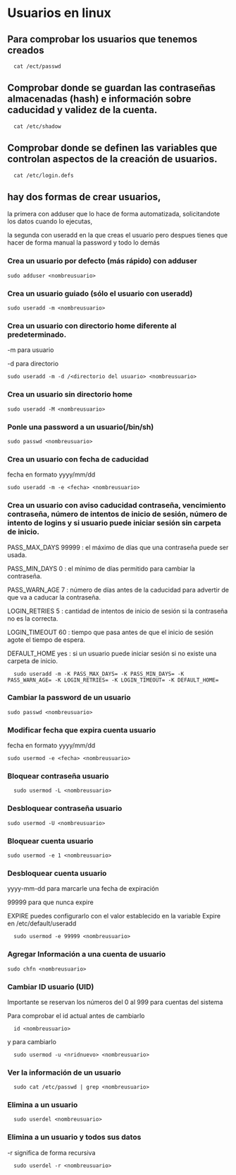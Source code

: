 # Usuarios en linux

## Para comprobar los usuarios que tenemos creados 

      cat /ect/passwd
## Comprobar donde se guardan las contraseñas almacenadas (hash) e información sobre caducidad y validez de la cuenta.

      cat /etc/shadow
## Comprobar donde se definen las variables que controlan aspectos de la creación de usuarios.

      cat /etc/login.defs 

## hay dos formas de crear usuarios,
la primera con adduser que lo hace de forma automatizada, solicitandote los datos cuando lo ejecutas,

la segunda con useradd en la que creas el usuario pero despues tienes que hacer de forma manual la password y todo lo demás


### Crea un usuario por defecto (más rápido) con adduser

    sudo adduser <nombreusuario>

### Crea un usuario guiado (sólo el usuario con useradd)

    sudo useradd -m <nombreusuario>
### Crea un usuario con directorio home diferente al predeterminado.
-m para usuario

-d para directorio

    sudo useradd -m -d /<directorio del usuario> <nombreusuario>
### Crea un usuario sin directorio home

    sudo useradd -M <nombreusuario>
### Ponle una password a un usuario(/bin/sh)

    sudo passwd <nombreusuario>
### Crea un usuario con fecha de caducidad
fecha en formato yyyy/mm/dd

    sudo useradd -m -e <fecha> <nombreusuario>
### Crea un usuario con aviso caducidad contraseña, vencimiento contraseña, número de intentos de inicio de sesión, número de intento de logins y si usuario puede iniciar sesión sin carpeta de inicio. 
PASS_MAX_DAYS 99999 : el máximo de días que una contraseña puede ser usada.

PASS_MIN_DAYS 0 :  el mínimo de días permitido para cambiar la contraseña.

PASS_WARN_AGE 7 : número de días antes de la caducidad para advertir de que va a caducar la contraseña.

LOGIN_RETRIES 5 : cantidad de intentos de inicio de sesión si la contraseña no es la correcta.

LOGIN_TIMEOUT 60 : tiempo que pasa antes de que el inicio de sesión agote el tiempo de espera.

DEFAULT_HOME yes : si un usuario puede iniciar sesión si no existe una carpeta de inicio.

      sudo useradd -m -K PASS_MAX_DAYS= -K PASS_MIN_DAYS= -K PASS_WARN_AGE= -K LOGIN_RETRIES= -K LOGIN_TIMEOUT= -K DEFAULT_HOME=
### Cambiar la password de un usuario

    sudo passwd <nombreusuario>
### Modificar fecha que expira cuenta usuario
fecha en formato yyyy/mm/dd

    sudo usermod -e <fecha> <nombreusuario>
### Bloquear contraseña usuario

      
      sudo usermod -L <nombreusuario>
   
### Desbloquear contraseña usuario

    sudo usermod -U <nombreusuario>
### Bloquear cuenta usuario

    sudo usermod -e 1 <nombreusuario>
### Desbloquear cuenta usuario
yyyy-mm-dd para marcarle una fecha de expiración

99999 para que nunca expire

EXPIRE puedes configurarlo con el valor establecido en la variable Expire en /etc/default/useradd  
                                                
      sudo usermod -e 99999 <nombreusuario>
### Agregar Información a una cuenta de usuario

    sudo chfn <nombreusuario>
### Cambiar ID usuario (UID)
Importante se reservan los números del 0 al 999 para cuentas del sistema

Para comprobar el id actual antes de cambiarlo 
                                                
      id <nombreusuario>
y para cambiarlo

      sudo usermod -u <nridnuevo> <nombreusuario>
      
### Ver la información de un usuario

      sudo cat /etc/passwd | grep <nombreusuario>
### Elimina a un usuario

      sudo userdel <nombreusuario>
### Elimina a un usuario y todos sus datos
-r significa de forma recursiva

      sudo userdel -r <nombreusuario>
